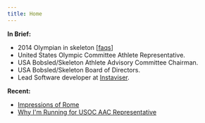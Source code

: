 ```yaml
---
title: Home
---
```


**In Brief:**

- 2014 Olympian in skeleton [[faqs](/faqs)]
- United States Olympic Committee Athlete Representative.
- USA Bobsled/Skeleton Athlete Advisory Committee Chairman.
- USA Bobsled/Skeleton Board of Directors.
- Lead Software developer at [Instaviser](http://www.instaviser.com).

**Recent:**

- [Impressions of Rome](/writing/rome)
- [Why I'm Running for USOC AAC Representative](/writing/usoc-aac-rep)
